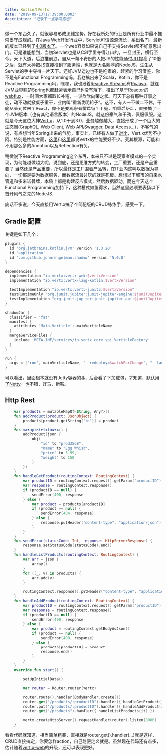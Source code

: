 ```yaml
---
title: Kotlin与Vertx
date: "2019-09-13T17:39:00.000Z"
description: "记录下一点学习感想"
---
```


做一个东西久了，就很容易形成思维定势，好在我所处的行业是所有行业中最不推崇墨守成规的。在Java Web开发行业中，Servlet可谓源源流长，系出名门，最新的版本已经到了[4.0版本了](https://en.wikipedia.org/wiki/Java_servlet)。一个web容器如果说自己不支持Servlet都不好意思出门。可是谁能想到，当初Servlet也是从CGI手里夺得江山的，一旦封王，横行至今。天下大道，后浪推前浪，自从一帮不安份的人把JS的性能通过[JIT](https://hacks.mozilla.org/2017/02/a-crash-course-in-just-in-time-jit-compilers/)提高了10倍之后，就有大神把JS直接推到了服务端，也就是大名鼎鼎的NodeJS，生生从Servlet的手中夺得一片天下。还好JVM这边也不是吃素的，赶紧的学习借鉴，你不是有Functional Programming吗，我也搞出来了Scala，Kotlin，你不是Reactive Programming吗，嘿嘿，我也跟着[Reactive Streams](http://www.reactive-streams.org/)有[RxJava](https://github.com/ReactiveX/RxJava)，就连JVM业界翘楚Spring也都赶紧表示自己也没有落下，推出了基于[Reactor](https://github.com/reactor/reactor)的[webflux](https://docs.spring.io/spring/docs/current/spring-framework-reference/web-reactive.html#webflux)，一时间大家都取长补短，一派欣欣向荣之状。可天下总有那种好事之徒，动不动就掀桌子重干，业内叫“重新发明轮子”。这不，有人一不做二不休，干脆从头到位来个React，你不是要观察者模式吗？干脆，咱重启炉灶，直接搞了一个JVM版本（也有其他语言版本）的NodeJS，就这份豪气和干劲，佩服佩服。这就是今天这位大神[Vert.x](https://vertx.io/)，从1.0干到3.0，业务越做越大，直接形成了一个巨大的[生态圈](https://vertx.io/docs/)(GraphQL, Web Client, Web API/Swagger, Data Access...)，不客气的说，有点想当年Spring出来的气势，事实上，已经有人做了[对比](http://www.tellmehow.co/comparison-between-spring-boot-and-vertx/)，Vert.x优势不小阿。特别是性能方面，[这里](https://dreamix.eu/blog/java/reactive-java-vert-x-vs-spring-framework-5)和[这里](https://vironit.com/comparison-of-web-frameworks-spring-boot-vs-vert-x/)都说Vertx的性能要好不少。究其根源，可能和不用那么多的Annotion以及Reflection有关。

稍微说下Reactive Programming这个东西，本来只不过是观察者模式的一个实现，为何能越做越大呢，说到底，还是思维方式的转变，工厂重要，还是产品重要？ 当然还是产品重要，所以最终是工厂围着产品转，在IT业内这叫以数据为导向，一切都是要为数据服务，而数据流最讨厌的就是死板。想想以下城市的自来水管道和多米诺骨牌，本质上都是构建反应模式，然后数据驱动。而在今天这个Functional Programming加持下，这种模式如鱼得水，当然这里必须要表扬以下首开风气之先的NodeJS.

废话不多说，今天直接用Vert.x搞了个简配版的CRUD练练手，感受一下。

## Gradle 配置

关键是如下几个：

```groovy
plugins {
  id 'org.jetbrains.kotlin.jvm' version '1.3.20'
  id 'application'
  id 'com.github.johnrengelman.shadow' version '5.0.0'
}

dependencies {
  implementation "io.vertx:vertx-web:$vertxVersion"
  implementation "io.vertx:vertx-lang-kotlin:$vertxVersion"

  testImplementation "io.vertx:vertx-junit5:$vertxVersion"
  testRuntimeOnly "org.junit.jupiter:junit-jupiter-engine:$junitJupiterEngineVersion"
  testImplementation "org.junit.jupiter:junit-jupiter-api:$junitJupiterEngineVersion"
}

shadowJar {
  classifier = 'fat'
  manifest {
    attributes 'Main-Verticle': mainVerticleName
  }
  mergeServiceFiles {
    include 'META-INF/services/io.vertx.core.spi.VerticleFactory'
  }
}

run {
  args = ['run', mainVerticleName, "--redeploy=$watchForChange", "--launcher-class=$mainClassName", "--on-redeploy=$doOnChange"]
}
```

可以看出，里面根本就没有Jetty容器的事，后台看了下加载包，才知道，默认用了[Netty](https://netty.io/)。也不错，好马，新鞍。

## Http Rest

```kotlin
    var products = mutableMapOf<String, Any?>()
    fun addProduct(product: JsonObject) {
        products[product.getString("id")] = product
    }
    fun setUpInitialData() {
        addProduct(json {
            obj(
                "id" to "prod3568",
                "name" to "Egg Whisk",
                "price" to 3.99,
                "weight" to 150
            )
        })
    }
    fun handleGetProduct(routingContext: RoutingContext) {
        var productID = routingContext.request().getParam("productID")
        var response = routingContext.response()
        if (productID == null) {
            sendError(400, response)
        } else {
            var product = products[productID]
            if (product == null) {
                sendError(404, response)
            } else {
                response.putHeader("content-type", "application/json").end(product.toString())
            }
        }
    }
    fun sendError(statusCode: Int, response: HttpServerResponse) {
        response.setStatusCode(statusCode).end()
    }
    fun handleListProducts(routingContext: RoutingContext) {
        var arr = json {
            array()
        }
        for ((_, v) in products) {
            arr.add(v)
        }

        routingContext.response().putHeader("content-type", "application/json").end(arr.toString())
    }
    fun handleAddProduct(routingContext: RoutingContext) {
        var productID = routingContext.request().getParam("productID")
        var response = routingContext.response()
        if (productID == null) {
            sendError(400, response)
        } else {
            var product = routingContext.getBodyAsJson()
            if (product == null) {
                sendError(400, response)
            } else {
                products[productID] = product
                response.end()
            }
        }
    }
    override fun start() {

        setUpInitialData()

        var router = Router.router(vertx)

        router.route().handler(BodyHandler.create())
        router.get("/products/:productID").handler({ handleGetProduct(it) })
        router.put("/products/:productID").handler({ handleAddProduct(it) })
        router.get("/products").handler({ handleListProducts(it) })

        vertx.createHttpServer().requestHandler(router).listen(8080)
    }
```

看看代码就知道，相当简单粗暴，直接就是router.get().handler(...)就是这样，CRUD直接搞定，你要怎样action，自己随便定义就是。虽然现在代码还有点多，估计随着[vert.x-web](https://github.com/vert-x3/vertx-web)的升级，还可以表现更好。